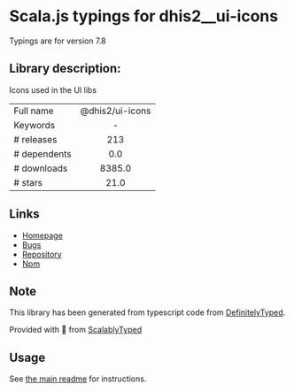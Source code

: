 
# Scala.js typings for dhis2__ui-icons

Typings are for version 7.8

## Library description:
Icons used in the UI libs

|                    |                 |
| ------------------ | :-------------: |
| Full name          | @dhis2/ui-icons |
| Keywords           | - |
| # releases         | 213 |
| # dependents       | 0.0 |
| # downloads        | 8385.0 |
| # stars            | 21.0 |

## Links
- [Homepage](https://github.com/dhis2/ui#readme)
- [Bugs](https://github.com/dhis2/ui/issues)
- [Repository](https://github.com/dhis2/ui)
- [Npm](https://www.npmjs.com/package/%40dhis2%2Fui-icons)
    


## Note
This library has been generated from typescript code from [DefinitelyTyped](https://definitelytyped.org).

Provided with :purple_heart: from [ScalablyTyped](https://github.com/oyvindberg/ScalablyTyped)

## Usage
See [the main readme](../../readme.md) for instructions.



